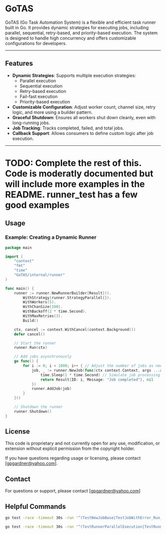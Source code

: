 # GoTAS

GoTAS (Go Task Automation System) is a flexible and efficient task runner built in Go. It provides dynamic strategies for executing jobs, including parallel, sequential, retry-based, and priority-based execution. The system is designed to handle high concurrency and offers customizable configurations for developers.

---

## Features

- **Dynamic Strategies**: Supports multiple execution strategies:
  - Parallel execution
  - Sequential execution
  - Retry-based execution
  - Fail-fast execution
  - Priority-based execution
- **Customizable Configuration**: Adjust worker count, channel size, retry logic, and more using a builder pattern.
- **Graceful Shutdown**: Ensures all workers shut down cleanly, even with long-running jobs.
- **Job Tracking**: Tracks completed, failed, and total jobs.
- **Callback Support**: Allows consumers to define custom logic after job execution.

---

# TODO: Complete the rest of this. Code is moderatly documented but will include more examples in the README. runner_test has a few good examples

## Usage
### Example: Creating a Dynamic Runner
```go
package main

import (
    "context"
    "fmt"
    "time"
    "GoTAS/internal/runner"
)

func main() {
    runner := runner.NewRunnerBuilder[Result]().
        WithStrategy(runner.StrategyParallel{}).
        WithWorkers(5).
        WithChanSize(100).
        WithBackoff(2 * time.Second).
        WithMaxRetries(3).
        Build()

    ctx, cancel := context.WithCancel(context.Background())
    defer cancel()

    // Start the runner
    runner.Run(ctx)

    // Add jobs asynchronously
    go func() {
        for i := 0; i < 1000; i++ { // Adjust the number of jobs as needed
            job, _ := runner.NewJob(func(ctx context.Context, args ...any) (Result, error) {
                time.Sleep(1 * time.Second) // Simulate job processing
                return Result{ID: i, Message: "Job completed"}, nil
            })
            runner.AddJob(job)
        }
    }()

    // Shutdown the runner
    runner.Shutdown()
}
```

## License

This code is proprietary and not currently open for any use, modification, or extension without explicit permission from the copyright holder. 

If you have questions regarding usage or licensing, please contact [gpgardner@yahoo.com].

## Contact
For questions or support, please contact [gpgardner@yahoo.com]

## Helpful Commands
```bash
go test -race -timeout 30s -run '^(TestNewJobBase|TestJobWithError_Run_Success|TestJobWithError_Run_Error|TestJobWithError_Run_Timeout|TestJobWithResult_Run_Success|TestJobWithResult_Run_Error|TestJobWithResult_Run_Timeout)$' GOTAS/internal/job > race_test_output.txt 2>&1  

go test -race -timeout 30s -run '^(TestRunnerParallelExecution|TestRunnerProgress|TestRunnerSequentialExecution|TestRunnerContextCancellation|TestDynamicRunner|TestDynamicRunnerCancel|TestDynamicRunnerFailFast|TestRunnerGracefulShutdownTimeout)$' GOTAS/internal/runner > runner_race_test_output.txt 2>&1
```